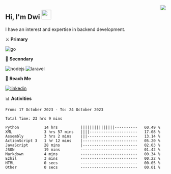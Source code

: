 [<img src="https://komarev.com/ghpvc/?username=masred&color=green&style=flat-square&label=Profile+Views" align="right">](github.com/masred)

## Hi, I'm Dwi <img src="https://raw.githubusercontent.com/MartinHeinz/MartinHeinz/master/wave.gif" width="30px">

I have an interest and expertise in backend development.

⚔️ **Primary**

![go](https://img.shields.io/badge/---?logo=go&label=Golang&style=social)

🔪 **Secondary**

![nodejs](https://img.shields.io/badge/---?logo=node.js&label=Node.js&style=social&logoColor=green)
![laravel](https://img.shields.io/badge/---?logo=laravel&label=Laravel&style=social)

🔗 **Reach Me**

[![linkedin](https://img.shields.io/badge/---?logo=linkedin&label=LinkedIn&style=social)](https://linkedin.com/in/dwifitriyanto)

📊 **Activities**

<!--START_SECTION:waka-->

```all_time
From: 17 October 2023 - To: 24 October 2023

Total Time: 23 hrs 9 mins

Python           14 hrs          |||||||||||||||----------   60.49 %
XML              3 hrs 57 mins   ||||---------------------   17.08 %
Assembly         3 hrs 2 mins    |||----------------------   13.14 %
ActionScript 3   1 hr 12 mins    |------------------------   05.20 %
JavaScript       28 mins         |------------------------   02.03 %
JSON             19 mins         -------------------------   01.42 %
Markdown         4 mins          -------------------------   00.34 %
Ezhil            3 mins          -------------------------   00.22 %
HTML             0 secs          -------------------------   00.05 %
Other            0 secs          -------------------------   00.01 %
```

<!--END_SECTION:waka-->
